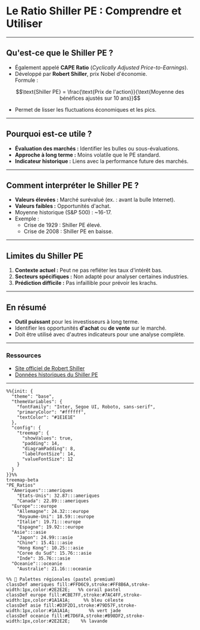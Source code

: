 # Le Ratio Shiller PE : Comprendre et Utiliser

---

## Qu'est-ce que le Shiller PE ?
- Également appelé **CAPE Ratio** (*Cyclically Adjusted Price-to-Earnings*).  
- Développé par **Robert Shiller**, prix Nobel d'économie.  
Formule :  
```math
\text{Shiller PE} = \frac{\text{Prix de l'action}}{\text{Moyenne des bénéfices ajustés sur 10 ans}}
```
- Permet de lisser les fluctuations économiques et les pics.

---

## Pourquoi est-ce utile ?
- **Évaluation des marchés :** Identifier les bulles ou sous-évaluations.
- **Approche à long terme :** Moins volatile que le PE standard.
- **Indicateur historique :** Liens avec la performance future des marchés.

---

## Comment interpréter le Shiller PE ?
- **Valeurs élevées :** Marché surévalué (ex. : avant la bulle Internet).
- **Valeurs faibles :** Opportunités d'achat.
- Moyenne historique (S&P 500) : ~16-17.
- Exemple :
  - Crise de 1929 : Shiller PE élevé.
  - Crise de 2008 : Shiller PE en baisse.

---

## Limites du Shiller PE
1. **Contexte actuel :** Peut ne pas refléter les taux d'intérêt bas.
2. **Secteurs spécifiques :** Non adapté pour analyser certaines industries.
3. **Prédiction difficile :** Pas infaillible pour prévoir les krachs.

---

## En résumé
- **Outil puissant** pour les investisseurs à long terme.
- Identifier les opportunités **d'achat** ou **de vente** sur le marché.
- Doit être utilisé avec d'autres indicateurs pour une analyse complète.

---

### Ressources
- [Site officiel de Robert Shiller](http://www.econ.yale.edu/~shiller/)
- [Données historiques du Shiller PE](https://www.multpl.com/shiller-pe)

---
```mermaid
%%{init: {
  "theme": "base",
  "themeVariables": {
    "fontFamily": "Inter, Segoe UI, Roboto, sans-serif",
    "primaryColor": "#ffffff",
    "textColor": "#1E1E1E"
  },
  "config": {
    "treemap": {
      "showValues": true,
      "padding": 14,
      "diagramPadding": 8,
      "labelFontSize": 14,
      "valueFontSize": 12
    }
  }
}}%%
treemap-beta
"PE_Ratios"
  "Ameriques":::ameriques
    "Etats-Unis": 32.87:::ameriques
    "Canada": 22.89:::ameriques
  "Europe":::europe
    "Allemagne": 24.32:::europe
    "Royaume-Uni": 18.59:::europe
    "Italie": 19.71:::europe
    "Espagne": 19.92:::europe
  "Asie":::asie
    "Japon": 24.99:::asie
    "Chine": 15.41:::asie
    "Hong Kong": 10.25:::asie
    "Coree du Sud": 15.76:::asie
    "Inde": 35.76:::asie
  "Oceanie":::oceanie
    "Australie": 21.16:::oceanie

%% 🎨 Palettes régionales (pastel premium)
classDef ameriques fill:#FFD6C9,stroke:#FF8B6A,stroke-width:1px,color:#2E2E2E;   %% corail pastel
classDef europe fill:#CBE7FF,stroke:#7AC4FF,stroke-width:1px,color:#1A1A1A;     %% bleu céleste
classDef asie fill:#D3F2D1,stroke:#79D57F,stroke-width:1px,color:#1A1A1A;       %% vert jade
classDef oceanie fill:#E7D6FA,stroke:#B98DF2,stroke-width:1px,color:#2E2E2E;    %% lavande

```
